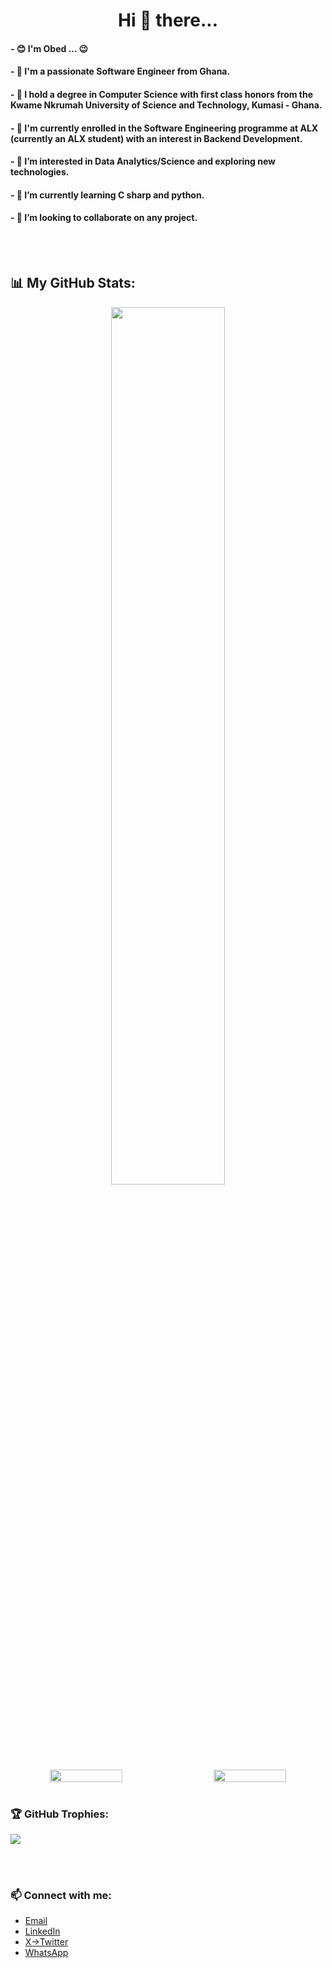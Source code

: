 
<div align="center">
<h1>  Hi 👋 there...</h1>
</div>

#### - 😊 I'm Obed ... 😉
#### - 💞️ I'm a passionate Software Engineer from Ghana.
#### - 🌱 I hold a degree in Computer Science with first class honors from the Kwame Nkrumah University of Science and Technology, Kumasi - Ghana.
#### - 🌱 I'm currently enrolled in the Software Engineering programme at ALX (currently an ALX student) with an interest in Backend Development.
#### - 👀 I’m interested in Data Analytics/Science and exploring new technologies.
#### - 🌱 I’m currently learning C sharp and python.
#### - 💞️ I’m looking to collaborate on any project.

<br>
<br>

## 📊 My GitHub Stats:

<div align="center">
    <img src="https://github-readme-stats.vercel.app/api/top-langs/?username=lemyjay&theme=highcontrast&show_border=false&include_all_commits=true&count_private=true&layout=compact" width="60%" >
  
</div>

<div align="center" style="display: flex; justify-content: space-between;">
    <img src="https://github-readme-stats.vercel.app/api?username=lemyjay&theme=highcontrast&show_border=false&include_all_commits=true&count_private=true" width="48%" >
    <img src="https://github-readme-streak-stats.herokuapp.com/?user=lemyjay&theme=highcontrast&show_border=false" width="48%">  
</div>

<br>

### 🏆 GitHub Trophies:
![](https://github-profile-trophy.vercel.app/?username=lemyjay&theme=radical&no-frame=false&no-bg=false&margin-w=4)

<br>
<br>

### 📫 Connect with me:
- <a href="mailto:lemyjay17@gmail.com">Email</a>
- [LinkedIn](https://www.linkedin.com/in/lemyjay/)
- [X->Twitter](https://x.com/lemyjay_)
- [WhatsApp](https://wa.me/+233531376875)





